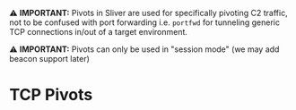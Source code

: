 
⚠️ __IMPORTANT:__ Pivots in Sliver are used for specifically pivoting C2 traffic, not to be confused with port forwarding i.e. `portfwd` for tunneling generic TCP connections in/out of a target environment. 

⚠️ __IMPORTANT:__ Pivots can only be used in "session mode" (we may add beacon support later)

# TCP Pivots



